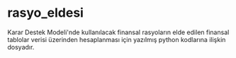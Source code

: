 # rasyo_eldesi
Karar Destek Modeli'nde kullanılacak finansal rasyoların elde edilen finansal tablolar verisi üzerinden hesaplanması için yazılmış python kodlarına ilişkin dosyadır. 

